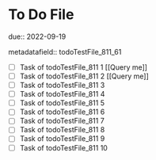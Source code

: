 # To Do File

due:: 2022-09-19

metadatafield:: todoTestFile_811_61

- [ ] Task of todoTestFile_811 1 [[Query me]]
- [ ] Task of todoTestFile_811 2 [[Query me]]
- [ ] Task of todoTestFile_811 3
- [ ] Task of todoTestFile_811 4
- [ ] Task of todoTestFile_811 5
- [ ] Task of todoTestFile_811 6
- [ ] Task of todoTestFile_811 7
- [ ] Task of todoTestFile_811 8
- [ ] Task of todoTestFile_811 9
- [ ] Task of todoTestFile_811 10